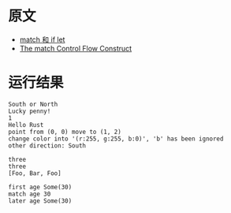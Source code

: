 # 原文
- [match 和 if let](https://course.rs/basic/match-pattern/match-if-let.html)
- [The match Control Flow Construct](https://doc.rust-lang.org/book/ch06-02-match.html)
  
# 运行结果
~~~shell
South or North
Lucky penny!
1
Hello Rust
point from (0, 0) move to (1, 2)
change color into '(r:255, g:255, b:0)', 'b' has been ignored
other direction: South

three
three
[Foo, Bar, Foo]

first age Some(30)
match age 30
later age Some(30)
~~~